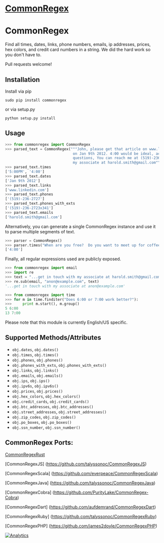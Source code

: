 # [CommonRegex](https://github.com/madisonmay/CommonRegex)

CommonRegex
===========

Find all times, dates, links, phone numbers, emails, ip addresses, prices, hex colors, and credit card numbers in a string. 
We did the hard work so you don't have to.

Pull requests welcome!

Installation
-------
Install via pip

    sudo pip install commonregex
    
or via setup.py

    python setup.py install


Usage
------

```python    
>>> from commonregex import CommonRegex
>>> parsed_text = CommonRegex("""John, please get that article on www.linkedin.com to me by 5:00PM 
                               on Jan 9th 2012. 4:00 would be ideal, actually. If you have any 
                               questions, You can reach me at (519)-236-2723x341 or get in touch with
                               my associate at harold.smith@gmail.com""")
>>> parsed_text.times
['5:00PM', '4:00']
>>> parsed_text.dates
['Jan 9th 2012']
>>> parsed_text.links
['www.linkedin.com']
>>> parsed_text.phones
['(519)-236-2727']
>>> parsed_text.phones_with_exts
['(519)-236-2723x341']
>>> parsed_text.emails
['harold.smith@gmail.com']
```
    
Alternatively, you can generate a single CommonRegex instance and use it to parse multiple segments of text.

```python
>>> parser = CommonRegex()
>>> parser.times("When are you free?  Do you want to meet up for coffee at 4:00?")
['4:00']
```
    
Finally, all regular expressions used are publicly exposed. 

```python
>>> from commonregex import email
>>> import re
>>> text = "...get in touch with my associate at harold.smith@gmail.com"
>>> re.sub(email, "anon@example.com", text)
'...get in touch with my associate at anon@example.com'
```

```python
>>> from commonregex import time
>>> for m in time.finditer("Does 6:00 or 7:00 work better?"):
>>>     print m.start(), m.group()     
5 6:00 
13 7:00 
```

    
Please note that this module is currently English/US specific.

Supported Methods/Attributes
-----------------------------

  - `obj.dates`, `obj.dates()`
  - `obj.times`, `obj.times()`
  - `obj.phones`, `obj.phones()`
  - `obj.phones_with_exts`, `obj.phones_with_exts()`
  - `obj.links`, `obj.links()`
  - `obj.emails`, `obj.emails()`
  - `obj.ips`, `obj.ips()`
  - `obj.ipv6s`, `obj.ipv6s()`
  - `obj.prices`, `obj.prices()`
  - `obj.hex_colors`, `obj.hex_colors()`
  - `obj.credit_cards`, `obj.credit_cards()`
  - `obj.btc_addresses`, `obj.btc_addresses()`
  - `obj.street_addresses`, `obj.street_addresses()`
  - `obj.zip_codes`, `obj.zip_codes()`
  - `obj.po_boxes`, `obj.po_boxes()`
  - `obj.ssn_number`, `obj.ssn_number()`

CommonRegex Ports:
----------------------------------------
[CommonRegexRust](https://github.com/hskang9/CommonRegexRust)

[CommonRegexJS] (https://github.com/talyssonoc/CommonRegexJS)

[CommonRegexScala] (https://github.com/everpeace/CommonRegexScala)    

[CommonRegexJava] (https://github.com/talyssonoc/CommonRegexJava)

[CommonRegexCobra] (https://github.com/PurityLake/CommonRegex-Cobra)

[CommonRegexDart] (https://github.com/aufdemrand/CommonRegexDart)

[CommonRegexRuby] (https://github.com/talyssonoc/CommonRegexRuby)

[CommonRegexPHP] (https://github.com/james2doyle/CommonRegexPHP)

[![Analytics](https://ga-beacon.appspot.com/UA-46923950-1/CommonRegex/readme?pixel)](https://github.com/igrigorik/ga-beacon)

